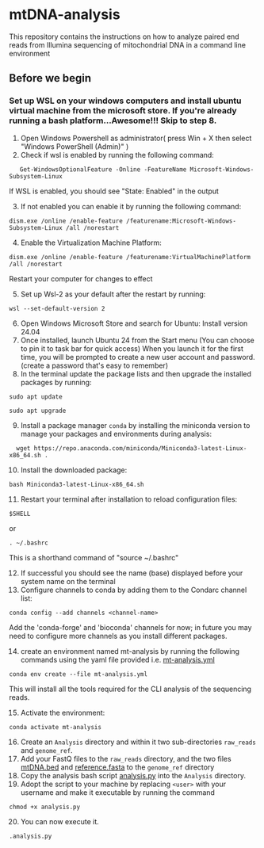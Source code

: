 # mtDNA-analysis
This repository contains the instructions on how to analyze paired end reads from Illumina sequencing of mitochondrial DNA in a command line environment

## Before we begin
### Set up WSL on your windows computers and install ubuntu virtual machine from the microsoft store. If you're already running a bash platform...Awesome!!! Skip to step 8.

1. Open Windows Powershell as administrator( press Win + X then select "Windows PowerShell (Admin)" )
2. Check if wsl is enabled by running the following command:
```
   Get-WindowsOptionalFeature -Online -FeatureName Microsoft-Windows-Subsystem-Linux
 ```   
If WSL is enabled, you should see "State: Enabled" in the output

3. If not enabled you can enable it by running the following command:
```
dism.exe /online /enable-feature /featurename:Microsoft-Windows-Subsystem-Linux /all /norestart
```
4. Enable the Virtualization Machine Platform:
```
dism.exe /online /enable-feature /featurename:VirtualMachinePlatform /all /norestart
```
Restart your computer for changes to effect

5. Set up Wsl-2 as your default after the restart by running:
```
wsl --set-default-version 2
```
6. Open Windows Microsoft Store and search for Ubuntu: Install version 24.04
7. Once installed, launch Ubuntu 24 from the Start menu (You can choose to pin it to task bar for quick access)
   When you launch it for the first time, you will be prompted to create a new user account and password.(create a password that's easy to remember)
8. In the terminal update the package lists and then upgrade the installed packages by running:
```
sudo apt update
```
```
sudo apt upgrade
```
9. Install a package manager `conda` by installing the miniconda version to manage your packages and environments during analysis:
    
```
  wget https://repo.anaconda.com/miniconda/Miniconda3-latest-Linux-x86_64.sh .
``` 
10. Install the downloaded package:

```
bash Miniconda3-latest-Linux-x86_64.sh
```
11. Restart your terminal after installation to reload configuration files:
```
$SHELL
```
or
```
. ~/.bashrc
```
This is a shorthand command of "source ~/.bashrc"

12. If successful you should see the name (base) displayed before your system name on the terminal
13. Configure channels to conda by adding them to the Condarc channel list:
```
conda config --add channels <channel-name>
```
Add the 'conda-forge' and 'bioconda' channels for now; in future you may need to configure more channels as you install different packages.

14. create an environment named mt-analysis by running the following commands using the yaml file provided i.e. [mt-analysis.yml](https://github.com/lewis-karani/mtDNA-analysis/blob/main/mt-analysis.yml)

```
conda env create --file mt-analysis.yml
```
This will install all the tools required for the CLI analysis of the sequencing reads.

15. Activate the environment:
```
conda activate mt-analysis
```
16. Create an `Analysis` directory and within it two sub-directories `raw_reads` and `genome_ref`.
17. Add your FastQ files to the `raw_reads` directory, and the two files [mtDNA.bed](https://github.com/lewis-karani/mtDNA-analysis/blob/main/mtDNA.bed) and [reference.fasta](https://github.com/lewis-karani/mtDNA-analysis/blob/main/reference.fasta) to the `genome_ref` directory
18. Copy the analysis bash script [analysis.py](https://github.com/lewis-karani/mtDNA-analysis/blob/main/analysis.py) into the `Analysis` directory.
19. Adopt the script to your machine by replacing `<user>` with your username and make it executable by running the command
```
chmod +x analysis.py
```
20. You can now execute it.
```
.analysis.py
```



